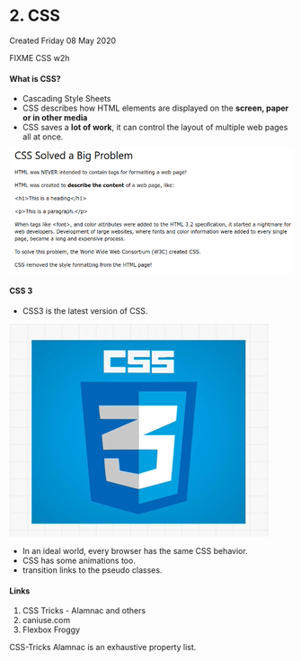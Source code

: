 # 2. CSS
Created Friday 08 May 2020

FIXME CSS w2h

#### What is CSS?

* Cascading Style Sheets
* CSS describes how HTML elements are displayed on the **screen, paper or in other media**
* CSS saves a **lot of work**, it can control the layout of multiple web pages all at once.

![](vault/2._CSS/pasted_image.png)

#### CSS 3

* CSS3 is the latest version of CSS.

![](vault/2._CSS/pasted_image001.png)

* In an ideal world, every browser has the same CSS behavior.
* CSS has some animations too.
* transition links to the pseudo classes.


#### Links

1. CSS Tricks - Alamnac and others
2. caniuse.com
3. Flexbox Froggy

CSS-Tricks Alamnac is an exhaustive property list.


